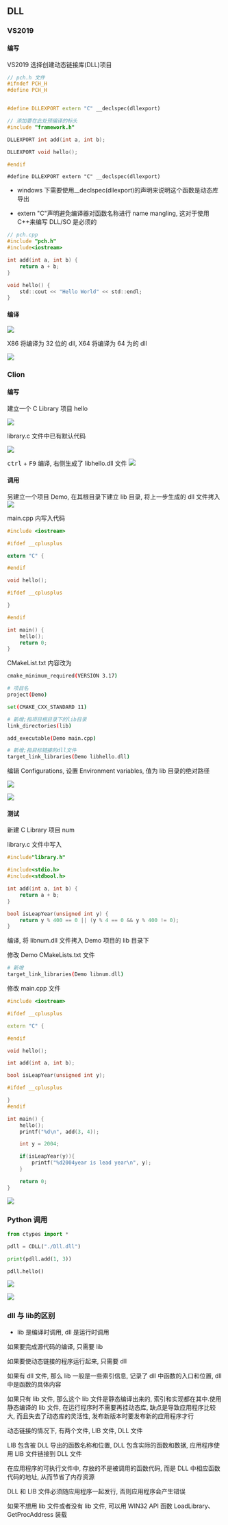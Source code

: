 <!--
 * @Description: 
 * @Version: 1.0
 * @Author: DaLao
 * @Email: dalao@xxx.com
 * @Date: 2021-01-20 11:26:41
 * @LastEditors: daLao
 * @LastEditTime: 2022-10-01 22:45:44
-->


## DLL


### VS2019


#### 编写


VS2019 选择创建动态链接库(DLL)项目

```c++
// pch.h 文件
#ifndef PCH_H
#define PCH_H


#define DLLEXPORT extern "C" __declspec(dllexport)

// 添加要在此处预编译的标头
#include "framework.h"

DLLEXPORT int add(int a, int b);

DLLEXPORT void hello();

#endif
```

`#define DLLEXPORT extern "C" __declspec(dllexport)`

- windows 下需要使用\_\_declspec(dllexport)的声明来说明这个函数是动态库导出  

- extern "C"声明避免编译器对函数名称进行 name mangling, 这对于使用 C++来编写 DLL/SO 是必须的

```c
// pch.cpp
#include "pch.h"
#include<iostream>

int add(int a, int b) {
    return a + b;
}

void hello() {
    std::cout << "Hello World" << std::endl;
}
```



#### 编译


![](https://cdn.hurra.ltd/img/20210120113257.png)

X86 将编译为 32 位的 dll, X64 将编译为 64 为的 dll

![](https://cdn.hurra.ltd/img/20210120113457.png)



### Clion


#### 编写


建立一个 C Library 项目 hello

![](https://cdn.hurra.ltd/img/20201028180820.png)

library.c 文件中已有默认代码

![](https://cdn.hurra.ltd/img/20201028181141.png)

<kbd>ctrl</kbd> + <kbd>F9</kbd> 编译, 右侧生成了 libhello.dll 文件
![](https://cdn.hurra.ltd/img/20201028181058.png)



#### 调用


另建立一个项目 Demo, 在其根目录下建立 lib 目录, 将上一步生成的 dll 文件拷入
![](https://cdn.hurra.ltd/img/20201028182033.png)

main.cpp 内写入代码

```c
#include <iostream>

#ifdef __cplusplus

extern "C" {

#endif

void hello();

#ifdef __cplusplus

}

#endif

int main() {
    hello();
    return 0;
}
```

CMakeList.txt 内容改为

```sh
cmake_minimum_required(VERSION 3.17)

# 项目名
project(Demo)

set(CMAKE_CXX_STANDARD 11)

# 新增;指项目根目录下的lib目录
link_directories(lib)

add_executable(Demo main.cpp)

# 新增;指目标链接的dll文件
target_link_libraries(Demo libhello.dll)
```
编辑 Configurations, 设置 Environment variables, 值为 lib 目录的绝对路径

![](https://cdn.hurra.ltd/img/20201028184033.png)

![](https://cdn.hurra.ltd/img/20201028184425.png)



#### 测试


新建 C Library 项目 num

library.c 文件中写入

```c
#include"library.h"

#include<stdio.h>
#include<stdbool.h>

int add(int a, int b) {
    return a + b;
}

bool isLeapYear(unsigned int y) {
    return y % 400 == 0 || (y % 4 == 0 && y % 400 != 0);
}
```

编译, 将 libnum.dll 文件拷入 Demo 项目的 lib 目录下

修改 Demo CMakeLists.txt 文件

```sh
# 新增
target_link_libraries(Demo libnum.dll)
```

修改 main.cpp 文件

```c++
#include <iostream>

#ifdef __cplusplus

extern "C" {

#endif

void hello();

int add(int a, int b);

bool isLeapYear(unsigned int y);

#ifdef __cplusplus

}
#endif

int main() {
    hello();
    printf("%d\n", add(3, 4));

    int y = 2004;

    if(isLeapYear(y)){
        printf("%d2004year is lead year\n", y);
    }

    return 0;
}
```

![](https://cdn.hurra.ltd/img/20201028194047.png)



### Python 调用


```py
from ctypes import *

pdll = CDLL("./Dll.dll")

print(pdll.add(1, 3))

pdll.hello()
```

![](https://cdn.hurra.ltd/img/20210120113618.png)

![](https://cdn.hurra.ltd/img/20210120113618.png)



### dll 与 lib的区别


- lib 是编译时调用, dll 是运行时调用

如果要完成源代码的编译, 只需要 lib

如果要使动态链接的程序运行起来, 只需要 dll

如果有 dll 文件, 那么 lib 一般是一些索引信息, 记录了 dll 中函数的入口和位置, dll 中是函数的具体内容

如果只有 lib 文件, 那么这个 lib 文件是静态编译出来的, 索引和实现都在其中.使用静态编译的 lib 文件, 在运行程序时不需要再挂动态库, 缺点是导致应用程序比较大, 而且失去了动态库的灵活性, 发布新版本时要发布新的应用程序才行

动态链接的情况下, 有两个文件, LIB 文件, DLL 文件

LIB 包含被 DLL 导出的函数名称和位置, DLL 包含实际的函数和数据, 应用程序使用 LIB 文件链接到 DLL 文件

在应用程序的可执行文件中, 存放的不是被调用的函数代码, 而是 DLL 中相应函数代码的地址, 从而节省了内存资源

DLL 和 LIB 文件必须随应用程序一起发行, 否则应用程序会产生错误

如果不想用 lib 文件或者没有 lib 文件, 可以用 WIN32 API 函数 LoadLibrary、GetProcAddress 装载
